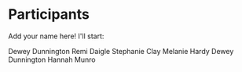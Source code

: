 
# Participants

Add your name here! I'll start:

Dewey Dunnington
Remi Daigle
Stephanie Clay
Melanie Hardy
Dewey Dunnington
Hannah Munro
